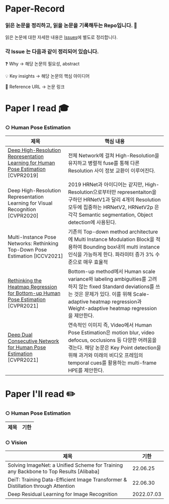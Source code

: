 # Paper-Record

### 읽은 논문을 정리하고, 읽을 논문을 기록해두는 Repo입니다. 📖

읽은 논문에 대한 자세한 내용은 [Issues](https://github.com/Songinpyo/Paper-Record/issues)에 별도로 정리합니다.

### 각 Issue 는 다음과 같이 정리되어 있습니다.
❓ Why → 해당 논문의 필요성, abstract

💡 Key insights → 해당 논문의 핵심 아이디어

🔗 Reference URL → 논문 링크

# Paper I read 🎓

### ○ Human Pose Estimation
|제목|핵심 내용|
|------|---|
|[Deep High-Resolution Representation Learning for Human Pose Estimation](https://github.com/Songinpyo/Paper-Record/issues/2) [CVPR2019]|전체 Network에 걸쳐 High-Resolution을 유지하고 병렬적 fuse를 통해 다른 Resolution 사이 정보 교환이 이루어진다.|
|Deep High-Resolution Representation Learning for Visual Recognition [CVPR2020]|2019 HRNet과 아이디어는 같지만, High-Resolution으로부터만 representaiton을 구하던 HRNetV1과 달리 4개의 Resolution 모두에 집중하는 HRNetV2, HRNetV2p 은 각각 Semantic segmentation, Object detection에 사용된다.|
|Multi-Instance Pose Networks: Rethinking Top-Down Pose Estimation [ICCV2021]|기존의 Top-down method architecture에 Multi Instance Modulation Block을 적용하여 Bounding box내의 multi instance 인식을 가능하게 한다. 파라미터 증가 3% 수준으로 매우 효율적|
|[Rethinking the Heatmap Regression for Bottom-up Human Pose Estimation](https://github.com/Songinpyo/Paper-Record/issues/1) [CVPR2021]|Bottom-up method에서 Human scale variance와 labeling ambiguities를 고려하지 않는 fixed Standard deviations를 쓰는 것은 문제가 있다. 이를 위해 Scale-adaptive heatmap regression과 Weight-adaptive heatmap regression을 제안한다.|
|[Deep Dual Consecutive Network for Human Pose Estimation](https://github.com/Songinpyo/Paper-Record/issues/3) [CVPR2021]|연속적인 이미지 즉, Video에서 Human Pose Estimation은 motion blur, video defocus, occlusions 등 다양한 어려움을 겪는다. 해당 논문은 Key Point detection을 위해 과거와 미래의 비디오 프레임의 temporal cues를 활용하는 multi-frame HPE를 제안한다.|

# Paper I'll read ✏️

### ○ Human Pose Estimation
|제목|기한|
|------|---|

### ○ Vision
|제목|기한|
|------|---|
|Solving ImageNet: a Unified Scheme for Training any Backbone to Top Results [Alibaba]|22.06.25|
|DeiT: Training Data-Efficient Image Transformer & Distillation through Attention|22.06.30|
|Deep Residual Learning for Image Recognition|2022.07.03|
